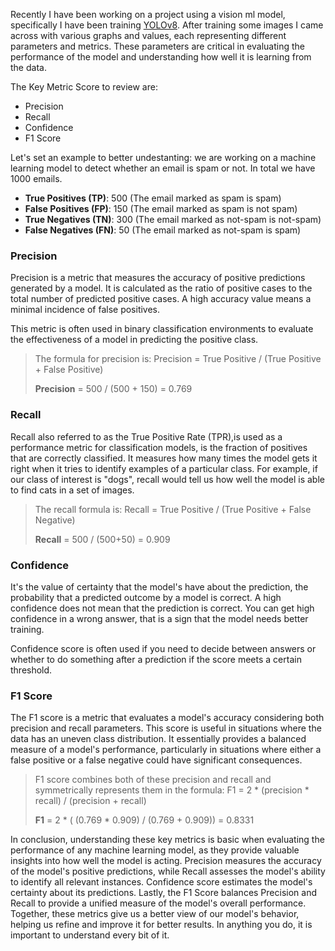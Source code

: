 Recently I have been working on a project using a vision ml model, specifically I have been training [YOLOv8](https://github.com/ultralytics/ultralytics). After training some images I came across with various graphs and values, each representing different parameters and metrics. These parameters are critical in evaluating the performance of the model and understanding how well it is learning from the data.

The Key Metric Score to review are:
- Precision
- Recall
- Confidence
- F1 Score


Let's set an example to better undestanting: we are working on a machine learning model to detect whether an email is spam or not. In total we have 1000 emails.

- **True Positives (TP)**: 500 (The email marked as spam is spam)
- **False Positives (FP)**: 150 (The email marked as spam is not spam)
- **True Negatives (TN)**: 300 (The email marked as  not-spam is not-spam)
- **False Negatives (FN)**: 50 (The email marked as not-spam is spam)



### Precision

Precision is a metric that measures the accuracy of positive predictions generated by a model. It is calculated as the ratio of positive cases to the total number of predicted positive cases. A high accuracy value means a minimal incidence of false positives.

This metric is often used in binary classification environments to evaluate the effectiveness of a model in predicting the positive class.


> The formula for precision is: Precision = True Positive / (True Positive + False Positive)
>
> **Precision** = 500 / (500 + 150) = 0.769



### Recall

Recall also referred to as the True Positive Rate (TPR),is used as a performance metric for classification models, is the fraction of positives that are correctly classified.
It measures how many times the model gets it right when it tries to identify examples of a particular class. For example, if our class of interest is "dogs", recall would tell us how well the model is able to find cats in a set of images.


> The recall formula is: Recall = True Positive / (True Positive + False Negative)
>
> **Recall** = 500 / (500+50) = 0.909


### Confidence

It's the value of certainty that the model's have about the prediction, the probability that a predicted outcome by a model is correct. A high confidence does not mean that the prediction is correct. You can get high confidence in a wrong answer, that is a sign that the model needs better training.

Confidence score is often used if you need to decide between answers or whether to do something after a prediction if the score meets a certain threshold.



### F1 Score

The F1 score is a metric that evaluates a model's accuracy considering both precision and recall parameters. This score is useful in situations where the data has an uneven class distribution. It essentially provides a balanced measure of a model's performance, particularly in situations where either a false positive or a false negative could have significant consequences. 


> F1 score combines both of these precision and recall and symmetrically represents them in the formula: F1 = 2 * (precision * recall) / (precision + recall)
>
> **F1** = 2 * ( (0.769 * 0.909) / (0.769 + 0.909)) = 0.8331 
>

In conclusion, understanding these key metrics is basic when evaluating the performance of any machine learning model, as they provide valuable insights into how well the model is acting. Precision measures the accuracy of the model's positive predictions, while Recall assesses the model's ability to identify all relevant instances. Confidence score estimates the model's certainty about its predictions. Lastly, the F1 Score balances Precision and Recall to provide a unified measure of the model's overall performance. Together, these metrics give us a better view of our model's behavior, helping us refine and improve it for better results. In anything you do, it is important to understand every bit of it.